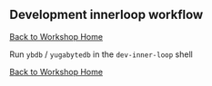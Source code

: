 ## Development innerloop workflow

[Back to Workshop Home](../../README.md)

Run `ybdb` / `yugabytedb` in the `dev-inner-loop` shell


[Back to Workshop Home](../../README.md)
